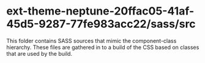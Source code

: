 # ext-theme-neptune-20ffac05-41af-45d5-9287-77fe983acc22/sass/src

This folder contains SASS sources that mimic the component-class hierarchy. These files
are gathered in to a build of the CSS based on classes that are used by the build.
